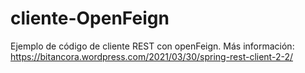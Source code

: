 # cliente-OpenFeign

Ejemplo de código de cliente REST con openFeign. Más información: https://bitancora.wordpress.com/2021/03/30/spring-rest-client-2-2/


